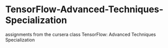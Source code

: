 # TensorFlow-Advanced-Techniques-Specialization
assignments from the cursera class TensorFlow: Advanced Techniques Specialization
